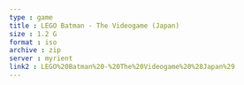 ```yaml
---
type : game
title : LEGO Batman - The Videogame (Japan)
size : 1.2 G
format : iso
archive : zip
server : myrient
link2 : LEGO%20Batman%20-%20The%20Videogame%20%28Japan%29
---
```

